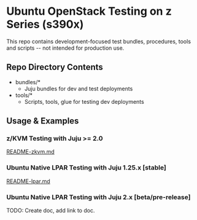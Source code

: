 # Ubuntu OpenStack Testing on z Series (s390x)

This repo contains development-focused test bundles, procedures, tools and scripts -- not intended for production use.


## Repo Directory Contents
* bundles/*
    * Juju bundles for dev and test deployments
* tools/* 
    * Scripts, tools, glue for testing dev deployments


## Usage & Examples

### z/KVM Testing with Juju >= 2.0
[README-zkvm.md](README-zkvm.md)

### Ubuntu Native LPAR Testing with Juju 1.25.x [stable]
[README-lpar.md](README-lpar.md)

### Ubuntu Native LPAR Testing with Juju 2.x [beta/pre-release]
TODO: Create doc, add link to doc.
